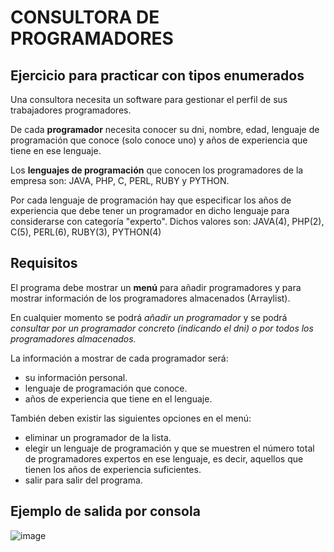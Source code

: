 # CONSULTORA DE PROGRAMADORES

## Ejercicio para practicar con tipos enumerados

Una consultora necesita un software para gestionar el perfil de sus trabajadores programadores.

De cada **programador** necesita conocer su dni, nombre, edad, lenguaje de programación que conoce (solo conoce uno) y años de experiencia que tiene en ese lenguaje.

Los **lenguajes de programación** que conocen los programadores de la empresa son: JAVA, PHP, C, PERL, RUBY y PYTHON.

Por cada lenguaje de programación hay que especificar los años de experiencia que debe tener un programador en dicho lenguaje para considerarse con categoría "experto".
Dichos valores son:
    JAVA(4), PHP(2), C(5), PERL(6), RUBY(3), PYTHON(4)


## Requisitos

El programa debe mostrar un **menú** para añadir programadores y para mostrar información de los programadores almacenados (Arraylist).

En cualquier momento se podrá *añadir un programador* y se podrá *consultar por un programador concreto (indicando el dni) o por todos los programadores almacenados.*

La información a mostrar de cada programador será:
- su información personal.
- lenguaje de programación que conoce.
- años de experiencia que tiene en el lenguaje.

También deben existir las siguientes opciones en el menú:

- eliminar un programador de la lista.
- elegir un lenguaje de programación y que se muestren el número total de programadores expertos en ese lenguaje, es decir, aquellos que tienen los años de experiencia suficientes.
- salir para salir del programa.

## Ejemplo de salida por consola

![image](https://user-images.githubusercontent.com/91023374/219032719-05533a03-de51-445a-950f-5840667ba012.png)





